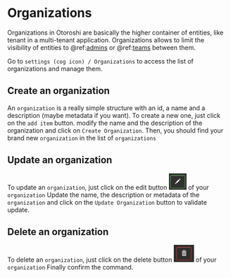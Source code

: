 # Organizations


Organizations in Otoroshi are basically the higher container of entities, like tenant in a multi-tenant application. 
Organizations allows to limit the visibility of entities to @ref:[admins](./admin.md) or @ref:[teams](./team.md) between them.


Go to `settings (cog icon) / Organizations` to access the list of organizations and manage them.
## Create an organization

An `organization` is a really simple structure with an id, a name and a description (maybe metadata if you want). To create a new one, just click on the `add item` button.
modify the name and the description of the organization and click on `Create Organization`.
Then, you should find your brand new `organization` in the list of `organizations`

## Update an organization

To update an `organization`, just click on the edit button <img src="../img/edit.png" /> of your `organization`
Update the name, the description or metadata of the `organization` and click on the `Update Organization` button to validate update.

## Delete an organization

To delete an `organization`, just click on the delete button <img src="../img/delete.png" /> of your `organization`
Finally confirm the command.
